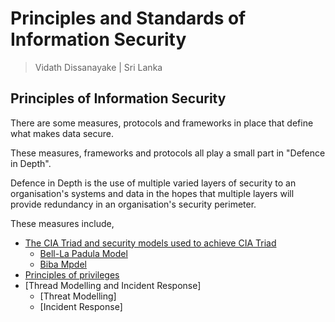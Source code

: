 # Principles and Standards of Information Security

> Vidath Dissanayake | Sri Lanka

## Principles of Information Security

There are some measures, protocols and frameworks in place that define what makes data secure.

These measures, frameworks and protocols all play a small part in "Defence in Depth".

Defence in Depth is the use of multiple varied layers of security to an organisation's systems and data in the hopes that multiple layers will provide redundancy in an organisation's security perimeter.

These measures include,
- [The CIA Triad and security models used to achieve CIA Triad](CIA%20triad.md)
  - [Bell-La Padula Model](Bell-La%20Padula%20model.md)
  - [Biba Mpdel](Biba%20model.md)
- [Principles of privileges](principles%20of%20privileges.md)
- [Thread Modelling and Incident Response]
  - [Threat Modelling]
  - [Incident Response]